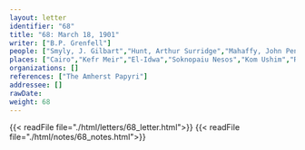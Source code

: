 ```yaml
---
layout: letter
identifier: "68"
title: "68: March 18, 1901"
writer: ["B.P. Grenfell"]
people: ["Smyly, J. Gilbart","Hunt, Arthur Surridge","Mahaffy, John Pentland","Jouguet, Pierre","Ptolemy VIII Physcon","Grenfell, Bernard Pyne"]
places: ["Cairo","Kefr Meir","El-Idwa","Soknopaiu Nesos","Kom Ushim","Rubaiyat","Lake Moeris","Oxford","Medinet Maadi","Southern France","El-Lahun","England","Dublin"]
organizations: []
references: ["The Amherst Papyri"]
addressee: []
rawDate: 
weight: 68
---
```

{{< readFile file="./html/letters/68_letter.html">}}
{{< readFile file="./html/notes/68_notes.html">}}